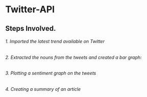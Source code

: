 # Twitter-API


## Steps Involved.
###### 1. Imported the latest trend available on Twitter
###### 2. Extracted the nouns from the tweets and created a bar graph:
###### 3. Plotting a sentiment graph on the tweets
###### 4. Creating a summary of an article
